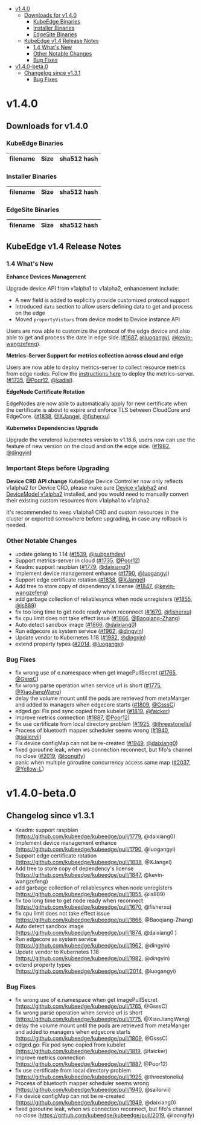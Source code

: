   * [v1.4.0](#v140)
     * [Downloads for v1.4.0](#downloads-for-v140)
        * [KubeEdge Binaries](#kubeedge-binaries)
        * [Installer Binaries](#installer-binaries)
        * [EdgeSite Binaries](#edgesite-binaries)
     * [KubeEdge v1.4 Release Notes](#kubeedge-v14-release-notes)
        * [1.4 What's New](#14-whats-new)
        * [Other Notable Changes](#other-notable-changes)
        * [Bug Fixes](#bug-fixes)
  * [v1.4.0-beta.0](#v140-beta0)
     * [Changelog since v1.3.1](#changelog-since-v131)
        * [Bug Fixes](#bug-fixes-1)
        
# v1.4.0

## Downloads for v1.4.0

### KubeEdge Binaries
| filename | Size | sha512 hash |
| -------- | ---- | ----------- |


### Installer Binaries
| filename | Size | sha512 hash |
| -------- | ---- | ----------- |

### EdgeSite Binaries
| filename | Size | sha512 hash |
| -------- | ---- | ----------- |

## KubeEdge v1.4 Release Notes

### 1.4 What's New

**Enhance Devices Management**

Upgrade device API from v1alpha1 to v1alpha2, enhancement include: 

- A new field is added to explicitly provide customized protocol support
- Introduced `data` section to allow users defining data to get and process on the edge
- Moved `propertyVistors` from device model to Device instance API

Users are now able to customize the protocol of the edge device and also able to get and process the date in edge side.([#1687](https://github.com/kubeedge/kubeedge/pull/1687), [@luogangyi](https://github.com/luogangyi), [@kevin-wangzefeng](https://github.com/kevin-wangzefeng)).

**Metrics-Server Support for metrics collection across cloud and edge**

Users are now able to deploy metrics-server to collect resource metrics from edge nodes. Follow the [instructions here](/docs/setup/keadm.md#support-metrics-server-in-cloud) to deploy the metrics-server. ([#1735](https://github.com/kubeedge/kubeedge/pull/1735), [@Poor12](https://github.com/Poor12), [@kadisi](https://github.com/kadisi)).

**EdgeNode Certificate Rotation**

EdgeNodes are now able to automatically apply for new certificate when the certificate is about to expire and enforce TLS between CloudCore and EdgeCore. ([#1838](https://github.com/kubeedge/kubeedge/pull/1838), [@XJangel](https://github.com/XJangel), [@fisherxu](https://github.com/fisherxu))

**Kubernetes Dependencies Upgrade**

Upgrade the venderod kubernetes version to v1.18.6, users now can use the feature of new version
on the cloud and on the edge side. ([#1982](https://github.com/kubeedge/kubeedge/pull/1982), [@dingyin](https://github.com/dingyin))

### Important Steps before Upgrading

**Device CRD API change**
KubeEdge Device Controller now only reflects v1alpha2 for Device CRD, please make sure [Device v1alpha2](https://github.com/kubeedge/kubeedge/blob/release-1.4/build/crds/devices/devices_v1alpha2_device.yaml) and [DeviceModel v1alpha2](https://github.com/kubeedge/kubeedge/blob/release-1.4/build/crds/devices/devices_v1alpha2_devicemodel.yaml) installed, and you would need to manually convert their existing custom resources from v1alpha1 to v1alpha2.

It's recommended to keep v1alpha1 CRD and custom resources in the cluster or exported somewhere before upgrading, in case any rollback is needed.

### Other Notable Changes

- update golang to 1.14 ([#1539](https://github.com/kubeedge/kubeedge/pull/1539), [@subpathdev](https://github.com/subpathdev))
- Support metrics-server in cloud ([#1735](https://github.com/kubeedge/kubeedge/pull/1735), [@Poor12](https://github.com/Poor12))
- Keadm: support raspbian ([#1779](https://github.com/kubeedge/kubeedge/pull/1779), [@daixiang0](https://github.com/daixiang0))
- Implement device management enhance ([#1790](https://github.com/kubeedge/kubeedge/pull/1790), [@luogangyi](https://github.com/luogangyi))
- Support edge certificate rotation  ([#1838](https://github.com/kubeedge/kubeedge/pull/1838), [@XJangel](https://github.com/XJangel))
- Add tree to store copy of dependency's license ([#1847](https://github.com/kubeedge/kubeedge/pull/1847), [@kevin-wangzefeng](https://github.com/kevin-wangzefeng))
- add garbage collection of reliablesyncs when node unregisters ([#1855](https://github.com/kubeedge/kubeedge/pull/1855), [@ls889](https://github.com/ls889))
- fix too long time to get node ready when reconnect  ([#1670](https://github.com/kubeedge/kubeedge/pull/1670), [@fisherxu](https://github.com/fisherxu))
- fix cpu limit does not take effect issue ([#1866](https://github.com/kubeedge/kubeedge/pull/1866), [@Baoqiang-Zhang](https://github.com/Baoqiang-Zhang))
- Auto detect sandbox image ([#1866](https://github.com/kubeedge/kubeedge/pull/1874), [@daixiang0](https://github.com/daixiang0))
- Run edgecore as system service ([#1962](https://github.com/kubeedge/kubeedge/pull/1962), [@dingyin](https://github.com/dingyin))
- Update vendor to Kubernetes 1.18 ([#1982](https://github.com/kubeedge/kubeedge/pull/1982), [@dingyin](https://github.com/dingyin))
- extend property types ([#2014](https://github.com/kubeedge/kubeedge/pull/2014), [@luogangyi](https://github.com/luogangyi))

### Bug Fixes

- fix wrong use of e.namespace when get imagePullSecret ([#1765](https://github.com/kubeedge/kubeedge/pull/1765), [@GsssC](https://github.com/GsssC))
- fix wrong parse operation when service url is short ([#1775](https://github.com/kubeedge/kubeedge/pull/1775), [@XiaoJiangWang](https://github.com/XiaoJiangWang))
- delay the volume mount until the pods are retrieved from metaManger and added to managers when edgecore starts ([#1809](https://github.com/kubeedge/kubeedge/pull/1809), [@GsssC](https://github.com/GsssC))
- edged.go: Fix pod sync copied from kubelet ([#1819](https://github.com/kubeedge/kubeedge/pull/1819), [@faicker](https://github.com/faicker))
- Improve metrics connection ([#1887](https://github.com/kubeedge/kubeedge/pull/1887), [@Poor12](https://github.com/Poor12))
- fix use certificate from local directory problem ([#1925](https://github.com/kubeedge/kubeedge/pull/1925), [@threestoneliu](https://github.com/threestoneliu))
- Process of bluetooth mapper scheduler seems wrong ([#1940](https://github.com/kubeedge/kubeedge/pull/1940), [@sailorvii](https://github.com/sailorvii))
- Fix device configMap can not be re-created ([#1949](https://github.com/kubeedge/kubeedge/pull/1949), [@daixiang0](https://github.com/daixiang0))
- fixed goroutine leak, when ws connection reconnect, but fifo's channel no close ([#2019](https://github.com/kubeedge/kubeedge/pull/2019), [@loongify](https://github.com/loongify))
- panic when multiple goroutine concurrency access same map ([#2037](https://github.com/kubeedge/kubeedge/pull/2037), [@Yellow-L](https://github.com/Yellow-L))

# v1.4.0-beta.0

## Changelog since v1.3.1

- Keadm: support raspbian (https://github.com/kubeedge/kubeedge/pull/1779, @daixiang0)
- Implement device management enhance (https://github.com/kubeedge/kubeedge/pull/1790, @luogangyi)
- Support edge certificate rotation  (https://github.com/kubeedge/kubeedge/pull/1838, @XJangel)
- Add tree to store copy of dependency's license (https://github.com/kubeedge/kubeedge/pull/1847, @kevin-wangzefeng)
- add garbage collection of reliablesyncs when node unregisters (https://github.com/kubeedge/kubeedge/pull/1855, @ls889)
- fix too long time to get node ready when reconnect  (https://github.com/kubeedge/kubeedge/pull/1670, @fisherxu)
- fix cpu limit does not take effect issue (https://github.com/kubeedge/kubeedge/pull/1866, @Baoqiang-Zhang)
- Auto detect sandbox image (https://github.com/kubeedge/kubeedge/pull/1874, @daixiang0 )
- Run edgecore as system service (https://github.com/kubeedge/kubeedge/pull/1962, @dingyin)
- Update vendor to Kubernetes 1.18 (https://github.com/kubeedge/kubeedge/pull/1982, @dingyin)
- extend property types (https://github.com/kubeedge/kubeedge/pull/2014, @luogangyi)

### Bug Fixes

- fix wrong use of e.namespace when get imagePullSecret (https://github.com/kubeedge/kubeedge/pull/1765, @GsssC)
- fix wrong parse operation when service url is short (https://github.com/kubeedge/kubeedge/pull/1775, @XiaoJiangWang)
- delay the volume mount until the pods are retrieved from metaManger and added to managers when edgecore starts (https://github.com/kubeedge/kubeedge/pull/1809, @GsssC)
- edged.go: Fix pod sync copied from kubelet (https://github.com/kubeedge/kubeedge/pull/1819, @faicker)
- Improve metrics connection (https://github.com/kubeedge/kubeedge/pull/1887, @Poor12)
- fix use certificate from local directory problem (https://github.com/kubeedge/kubeedge/pull/1925, @threestoneliu)
- Process of bluetooth mapper scheduler seems wrong (https://github.com/kubeedge/kubeedge/pull/1940, @sailorvii)
- Fix device configMap can not be re-created (https://github.com/kubeedge/kubeedge/pull/1949, @daixiang0)
- fixed goroutine leak, when ws connection reconnect, but fifo's channel no close (https://github.com/kubeedge/kubeedge/pull/2019, @loongify)
